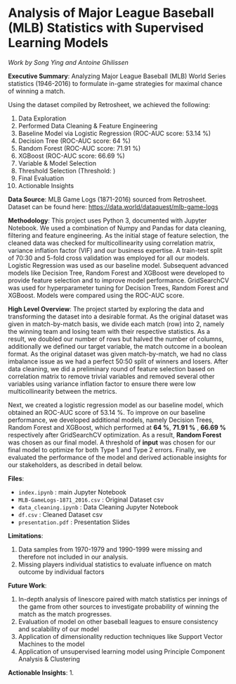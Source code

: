 # Analysis of Major League Baseball (MLB) Statistics with Supervised Learning Models

_Work by Song Ying and Antoine Ghilissen_

__Executive Summary__: Analyzing Major League Baseball (MLB) World Series statistics (1946-2016) to formulate in-game strategies for maximal chance of winning a match.

Using the dataset compiled by Retrosheet, we achieved the following:
1. Data Exploration
2. Performed Data Cleaning & Feature Engineering
2. Baseline Model via Logistic Regression (ROC-AUC score: 53.14 %)
3. Decision Tree (ROC-AUC score: 64 %)
4. Random Forest (ROC-AUC score: 71.91 %)
5. XGBoost (ROC-AUC score: 66.69 %)
6. Variable & Model Selection
7. Threshold Selection (Threshold: )
8. Final Evaluation
9. Actionable Insights

__Data Source__: MLB Game Logs (1871-2016) sourced from Retrosheet. Dataset can be found here: https://data.world/dataquest/mlb-game-logs

__Methodology__: This project uses Python 3, documented with Jupyter Notebook. We used a combination of Numpy and Pandas for data cleaning, filtering and feature engineering. As the initial stage of feature selection, the cleaned data was checked for multicollinearity using correlation matrix, variance inflation factor (VIF) and our business expertise. A train-test split of 70:30 and 5-fold cross validation was employed for all our models. Logistic Regression was used as our baseline model. Subsequent advanced models like Decision Tree, Random Forest and XGBoost were developed to provide feature selection and to improve model performance. GridSearchCV was used for hyperparameter tuning for Decision Trees, Random Forest and XGBoost. Models were compared using the ROC-AUC score. 

__High Level Overview__: The project started by exploring the data and transforming the dataset into a desirable format. As the original dataset was given in match-by-match basis, we divide each match (row) into 2, namely the winning team and losing team with their respective statistics. As a result, we doubled our number of rows but halved the number of columns, additionally we defined our target variable, the match outcome in a boolean format. As the original dataset was given match-by-match, we had no class imbalance issue as we had a perfect 50:50 split of winners and losers. After data cleaning, we did a preliminary round of feature selection based on correlation matrix to remove trivial variables and removed several other variables using variance inflation factor to ensure there were low multicollinearity between the metrics. 

Next, we created a logistic regression model as our baseline model, which obtained an ROC-AUC score of 53.14 %. To improve on our baseline performance, we developed additional models, namely Decision Trees, Random Forest and XGBoost, which performed at __64 %__, __71.91 %__ , __66.69 %__ respectively after GridSearchCV optimization. As a result, __Random Forest__ was chosen as our final model. A threshold of __input__ was chosen for our final model to optimize for both Type 1 and Type 2 errors. Finally, we evaluated the performance of the model and derived actionable insights for our stakeholders, as described in detail below.

__Files__:
- <code>index.ipynb</code> : main Jupyter Notebook
- <code>MLB-GameLogs-1871_2016.csv</code> : Original Dataset csv
- <code>data_cleaning.ipynb</code> : Data Cleaning Jupyter Notebook
- <code>df.csv</code> : Cleaned Dataset csv
- <code>presentation.pdf</code> : Presentation Slides


__Limitations__:
1. Data samples from 1970-1979 and 1990-1999 were missing and therefore not included in our analysis.
2. Missing players individual statistics to evaluate influence on match outcome by individual factors

__Future Work__:
1. In-depth analysis of linescore paired with match statistics per innings of the game from other sources to investigate probability of winning the match as the match progresses.
2. Evaluation of model on other baseball leagues to ensure consistency and scalability of our model
3. Application of dimensionality reduction techniques like Support Vector Machines to the model
4. Application of unsupervised learning model using Principle Component Analysis & Clustering

__Actionable Insights__:
1. 
